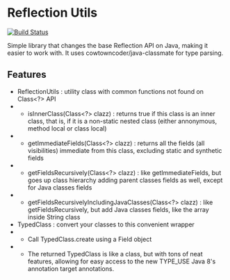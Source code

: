 Reflection Utils
===

[![Build Status](https://api.shippable.com/projects/53e77cda9d47409e0059b9ff/badge/master)](https://www.shippable.com/projects/53e77cda9d47409e0059b9ff)

Simple library that changes the base Reflection API on Java, making it easier to work with.
It uses cowtowncoder/java-classmate for type parsing.

Features
---

 * ReflectionUtils : utility class with common functions not found on Class<?> API
 * * isInnerClass(Class<?> clazz) : returns true if this class is an inner class, that is, if it is a non-static nested class (either annonymous, method local or class local)
 * * getImmediateFields(Class<?> clazz) : returns all the fields (all visibilities) immediate from this class, excluding static and synthetic fields
 * * getFieldsRecursively(Class<?> clazz) : like getImmediateFields, but goes up class hierarchy adding parent classes fields as well, except for Java classes fields 
 * * getFieldsRecursivelyIncludingJavaClasses(Class<?> clazz) : like getFieldsRecursively, but add Java classes fields, like the array inside String class
 * TypedClass : convert your classes to this convenient wrapper
 * * Call TypedClass.create using a Field object
 * * The returned TypedClass is like a class, but with tons of neat features, allowing for easy access to the new TYPE_USE Java 8's annotation target annotations.
